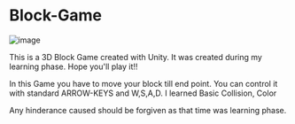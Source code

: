 # Block-Game
![image](https://user-images.githubusercontent.com/86593289/123753593-a869b400-d8d7-11eb-8673-0234a7e03572.png)

This is a 3D Block Game created with Unity. It was created during my learning phase. Hope you'll play it!!



In this Game you have to move your block till end point.
You can control it with standard ARROW-KEYS and W,S,A,D.
I learned Basic Collision, Color







Any hinderance caused should be forgiven as that time was learning phase.
